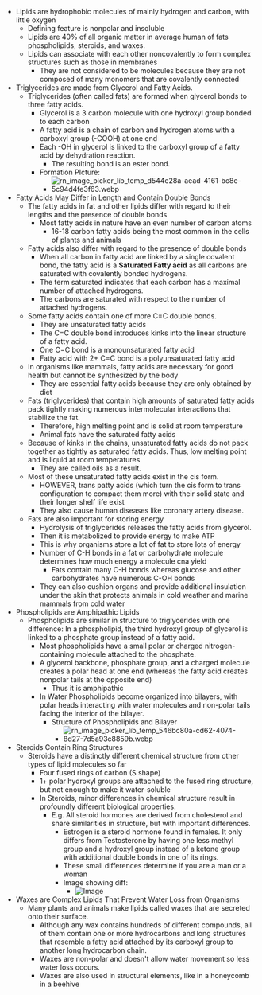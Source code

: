 - Lipids are hydrophobic molecules of mainly hydrogen and carbon, with little oxygen
	- Defining feature is nonpolar and insoluble
	- Lipids are 40% of all organic matter in average human of fats phospholipids, steroids, and waxes.
	- Lipids can associate with each other noncovalently to form complex structures such as those in membranes
		- They are not considered to be molecules because they are not composed of many monomers that are covalently connected
- Triglycerides are made from Glycerol and Fatty Acids.
	- Triglycerides (often called fats) are formed when glycerol bonds to three fatty acids.
		- Glycerol is a 3 carbon molecule with one hydroxyl group bonded to each carbon
		- A fatty acid is a chain of carbon and hydrogen atoms with a carboxyl group (-COOH) at one end
		- Each -OH in glycerol is linked to the carboxyl group of a fatty acid by dehydration reaction.
			- The resulting bond is an ester bond.
		- Formation PIcture:
			- ![rn_image_picker_lib_temp_d544e28a-aead-4161-bc8e-5c94d4fe3f63.webp](../assets/rn_image_picker_lib_temp_d544e28a-aead-4161-bc8e-5c94d4fe3f63_1703554723799_0.webp)
- Fatty Acids May Differ in Length and Contain Double Bonds
	- The fatty acids in fat and other lipids differ with regard to their lengths and the presence of double bonds
		- Most fatty acids in nature have an even number of carbon atoms
			- 16-18 carbon fatty acids being the most common in the cells of plants and animals
	- Fatty acids also differ with regard to the presence of double bonds
		- When all carbon in fatty acid are linked by a single covalent bond, the fatty acid is a **Saturated Fatty acid** as all carbons are saturated with covalently bonded hydrogens.
		- The term saturated indicates that each carbon has a maximal number of attached hydrogens.
		- The carbons are saturated with respect to the number of attached hydrogens.
	- Some fatty acids contain one of more C=C double bonds.
		- They are unsaturated fatty acids
		- The C=C double bond introduces kinks into the linear structure of a fatty acid.
		- One C=C bond is a monounsaturated fatty acid
		- Fatty acid with 2+ C=C bond is a polyunsaturated fatty acid
	- In organisms like mammals, fatty acids are necessary for good health but cannot be synthesized by the body
		- They are essential fatty acids because they are only obtained by diet
	- Fats (triglycerides) that contain high amounts of saturated fatty acids pack tightly making numerous intermolecular interactions that stabilize the fat.
		- Therefore, high melting point and is solid at room temperature
		- Animal fats have the saturated fatty acids
	- Because of kinks in the chains, unsaturated fatty acids do not pack together as tightly as saturated fatty acids. Thus, low melting point and is liquid at room temperatures
		- They are called oils as a result.
	- Most of these unsaturated fatty acids exist in the cis form.
		- HOWEVER, trans patty acids (which turn the cis form to trans configuration to compact them more) with their solid state and their longer shelf life exist
		- They also cause human diseases like coronary artery disease.
	- Fats are also important for storing energy
		- Hydrolysis of triglycerides releases the fatty acids from glycerol.
		- Then it is metabolized to provide energy to make ATP
		- This is why organisms store a lot of fat to store lots of energy
		- Number of C-H bonds in a fat or carbohydrate molecule determines how much energy a molecule cna yield
			- Fats contain many C-H bonds whereas glucose and other carbohydrates have numerous C-OH bonds
		- They can also cushion organs and provide additional insulation under the skin that protects animals in cold weather and marine mammals from cold water
- Phospholipids are Amphipathic Lipids
	- Phospholipids are similar in structure to triglycerides with one difference: In a phospholipid, the third hydroxyl group of glycerol is linked to a phosphate group instead of a fatty acid.
		- Most phospholipids have a small polar or charged nitrogen-containing molecule attached to the phosphate.
		- A glycerol backbone, phosphate group, and a charged molecule creates a polar head at one end (whereas the fatty acid creates nonpolar tails at the opposite end)
			- Thus it is amphipathic
		- In Water Phospholipids become organized into bilayers, with polar heads interacting with water molecules and non-polar tails facing the interior of the bilayer.
			- Structure of Phospholipids and Bilayer
				- ![rn_image_picker_lib_temp_546bc80a-cd62-4074-8d27-7d5a93c8859b.webp](../assets/rn_image_picker_lib_temp_546bc80a-cd62-4074-8d27-7d5a93c8859b_1703556057523_0.webp)
- Steroids Contain Ring Structures
	- Steroids have a distinctly different chemical structure from other types of lipid molecules so far
		- Four fused rings of carbon (S shape)
		- 1+ polar hydroxyl groups are attached to the fused ring structure, but not enough to make it water-soluble
		- In Steroids, minor differences in chemical structure result in profoundly different biological properties.
			- E.g. All steroid hormones are derived from cholesterol and share similarities in structure, but with important differences.
				- Estrogen is a steroid hormone found in females. It only differs from Testosterone by having one less methyl group and a hydroxyl group instead of a ketone group with additional double bonds in one of its rings.
				- These small differences determine if you are a man or a woman
				- Image showing diff:
					- ![Image](https://media.discordapp.net/attachments/843030130338693130/1189026412800245820/rn_image_picker_lib_temp_1f0f8798-0777-4748-ab3d-855a12f2db59.jpg?ex=659caa23&is=658a3523&hm=4d0d1c83ce6ff1b695700ae33ac1d8a5464a866ca2c7c5b98aee837db9d9c856&=&format=webp&width=479&height=639)
- Waxes are Complex Lipids That Prevent Water Loss from Organisms
	- Many plants and animals make lipids called waxes that are secreted onto their surface.
		- Although any wax contains hundreds of different compounds, all of them contain one or more hydrocarbons and long structures that resemble a fatty acid attached by its carboxyl group to another long hydrocarbon chain.
		- Waxes are non-polar and doesn't allow water movement so less water loss occurs.
		- Waxes are also used in structural elements, like in a honeycomb in a beehive
